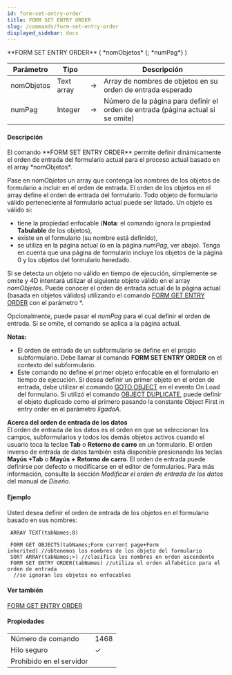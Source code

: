 ```yaml
---
id: form-set-entry-order
title: FORM SET ENTRY ORDER
slug: /commands/form-set-entry-order
displayed_sidebar: docs
---
```


<!--REF #_command_.FORM SET ENTRY ORDER.Syntax-->**FORM SET ENTRY ORDER** ( *nomObjetos* {; *numPag*} )<!-- END REF-->
<!--REF #_command_.FORM SET ENTRY ORDER.Params-->
| Parámetro | Tipo |  | Descripción |
| --- | --- | --- | --- |
| nomObjetos | Text array | &#8594;  | Array de nombres de objetos en su orden de entrada esperado |
| numPag | Integer | &#8594;  | Número de la página para definir el orden de entrada (página actual si se omite) |

<!-- END REF-->

#### Descripción 

<!--REF #_command_.FORM SET ENTRY ORDER.Summary-->El comando **FORM SET ENTRY ORDER** permite definir dinámicamente el orden de entrada del formulario actual para el proceso actual basado en el array *nomObjetos*.<!-- END REF--> 

Pase en *nomObjetos* un array que contenga los nombres de los objetos de formulario a incluir en el orden de entrada. El orden de los objetos en el array define el orden de entrada del formulario. Todo objeto de formulario válido perteneciente al formulario actual puede ser listado. Un objeto es válido si:

* tiene la propiedad enfocable (**Nota**: el comando ignora la propiedad **Tabulable** de los objetos),
* existe en el formulario (su nombre está definido),
* se utiliza en la página actual (o en la página *numPag*, ver abajo). Tenga en cuenta que una página de formulario incluye los objetos de la página 0 y los objetos del formulario heredado.

Si se detecta un objeto no válido en tiempo de ejecución, simplemente se omite y 4D intentará utilizar el siguiente objeto válido en el array *nomObjetos*. Puede conocer el orden de entrada actual de la página actual (basada en objetos válidos) utilizando el comando [FORM GET ENTRY ORDER](form-get-entry-order.md) con el parámetro \*. 

Opcionalmente, puede pasar el *numPag* para el cual definir el orden de entrada. Si se omite, el comando se aplica a la página actual.

**Notas:** 

* El orden de entrada de un subformulario se define en el propio subformulario. Debe llamar al comando **FORM SET ENTRY ORDER** en el contexto del subformulario.
* Este comando no define el primer objeto enfocable en el formulario en tiempo de ejecución. Si desea definir un primer objeto en el orden de entrada, debe utilizar el comando [GOTO OBJECT](goto-object.md) en el evento On Load del formulario. Si utilizó el comando [OBJECT DUPLICATE](object-duplicate.md), puede definir el objeto duplicado como el primero pasando la constante Object First in entry order en el parámetro *ligadoA*.

  
**Acerca del orden de entrada de los datos**  
El orden de entrada de los datos es el orden en que se seleccionan los campos, subformularios y todos los demás objetos activos cuando el usuario toca la teclae **Tab** o **Retorno de carro** en un formulario. El orden inverso de entrada de datos también está disponible presionando las teclas **Mayús +Tab** o **Mayús +** **Retorno de carro**. El orden de entrada puede definirse por defecto o modificarse en el editor de formularios. Para más información, consulte la sección *Modificar el orden de entrada de los datos* del manual de *Diseño*.

#### Ejemplo 

Usted desea definir el orden de entrada de los objetos en el formulario basado en sus nombres:

```4d
 ARRAY TEXT(tabNames;0)
 
 FORM GET OBJECTS(tabNames;Form current page+Form inherited) //obtenemos los nombres de los objeto del formulario
 SORT ARRAY(tabNames;>) //clasifica los nombres en orden ascendente
 FORM SET ENTRY ORDER(tabNames) //utiliza el orden alfabético para el orden de entrada
  //se ignoran los objetos no enfocables
```

#### Ver también 

[FORM GET ENTRY ORDER](form-get-entry-order.md)  

#### Propiedades
|  |  |
| --- | --- |
| Número de comando | 1468 |
| Hilo seguro | &check; |
| Prohibido en el servidor ||


